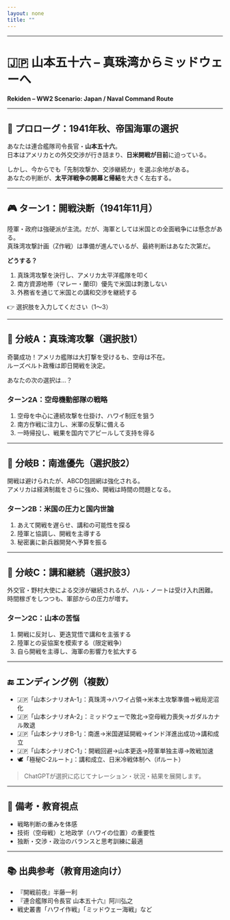 ```yaml
---
layout: none
title: ""
---
```

    
---

# 🇯🇵 山本五十六 – 真珠湾からミッドウェーへ  
**Rekiden – WW2 Scenario: Japan / Naval Command Route**

---

## 📜 プロローグ：1941年秋、帝国海軍の選択

あなたは連合艦隊司令長官・**山本五十六**。  
日本はアメリカとの外交交渉が行き詰まり、**日米開戦が目前**に迫っている。

しかし、今からでも「先制攻撃か、交渉継続か」を選ぶ余地がある。  
あなたの判断が、**太平洋戦争の開幕と帰結**を大きく左右する。

---

## 🎮 ターン1：開戦決断（1941年11月）

陸軍・政府は強硬派が主流。だが、海軍としては米国との全面戦争には懸念がある。  
真珠湾攻撃計画（Z作戦）は準備が進んでいるが、最終判断はあなた次第だ。

**どうする？**

1. 真珠湾攻撃を決行し、アメリカ太平洋艦隊を叩く  
2. 南方資源地帯（マレー・蘭印）優先で米国は刺激しない  
3. 外務省を通じて米国との講和交渉を継続する

👉 選択肢を入力してください（1〜3）

---

## 🔁 分岐A：真珠湾攻撃（選択肢1）

奇襲成功！アメリカ艦隊は大打撃を受けるも、空母は不在。  
ルーズベルト政権は即日開戦を決定。

あなたの次の選択は…？

### ターン2A：空母機動部隊の戦略

1. 空母を中心に連続攻撃を仕掛け、ハワイ制圧を狙う  
2. 南方作戦に注力し、米軍の反撃に備える  
3. 一時帰投し、戦果を国内でアピールして支持を得る

---

## 🔁 分岐B：南進優先（選択肢2）

開戦は避けられたが、ABCD包囲網は強化される。  
アメリカは経済制裁をさらに強め、開戦は時間の問題となる。

### ターン2B：米国の圧力と国内世論

1. あえて開戦を遅らせ、講和の可能性を探る  
2. 陸軍と協調し、開戦を主導する  
3. 秘密裏に新兵器開発へ予算を振る

---

## 🔁 分岐C：講和継続（選択肢3）

外交官・野村大使による交渉が継続されるが、ハル・ノートは受け入れ困難。  
時間稼ぎをしつつも、軍部からの圧力が増す。

### ターン2C：山本の苦悩

1. 開戦に反対し、更迭覚悟で講和を主張する  
2. 陸軍との妥協案を模索する（限定戦争）  
3. 自ら開戦を主導し、海軍の影響力を拡大する

---

## 🔚 エンディング例（複数）

- 🇯🇵「山本シナリオA-1」：真珠湾→ハワイ占領→米本土攻撃準備→戦局泥沼化
- 🇯🇵「山本シナリオA-2」：ミッドウェーで敗北→空母戦力喪失→ガダルカナル敗退
- 🇯🇵「山本シナリオB-1」：南進→米国遅延開戦→インド洋進出成功→講和成立
- 🇯🇵「山本シナリオC-1」：開戦回避→山本更迭→陸軍単独主導→敗戦加速
- 🕊️「極秘C-2ルート」：講和成立、日米冷戦体制へ（ifルート）

> ChatGPTが選択に応じてナレーション・状況・結果を展開します。

---

## 🧠 備考・教育視点

- 戦略判断の重みを体感
- 技術（空母戦）と地政学（ハワイの位置）の重要性
- 独断・交渉・政治のバランスと思考訓練に最適

---

## 📚 出典参考（教育用途向け）

- 『開戦前夜』半藤一利  
- 『連合艦隊司令長官 山本五十六』阿川弘之  
- 戦史叢書「ハワイ作戦」「ミッドウェー海戦」など
